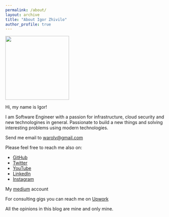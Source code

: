```yaml
---
permalink: /about/
layout: archive
title: "About Igor Zhivilo"
author_profile: true
---
```


<img src='/assets/images/me.jpg' align='center' width='200px'/> 

Hi, my name is Igor!

I am Software Engineer with a passion for infrastructure, cloud security and new technologines in general. Passionate to build a new things and solving interesting problems using modern technologies.

Send me email to [warolv@gmail.com](mailto:warolv@gmail.com)

Please feel free to reach me also on:
* [GitHub](https://github.com/warolv)
* [Twitter](https://twitter.com/warolv)
* [YouTube](https://www.youtube.com/@igorzhivilo)
* [LinkedIn](https://www.linkedin.com/in/igorzhivilo/)
* [Instagram](https://www.instagram.com/warolv/)

My [medium](https://warolv.medium.com/) account

For consulting gigs you can reach me on [Upwork](https://www.upwork.com/freelancers/warolv)

All the opinions in this blog are mine and only mine.
